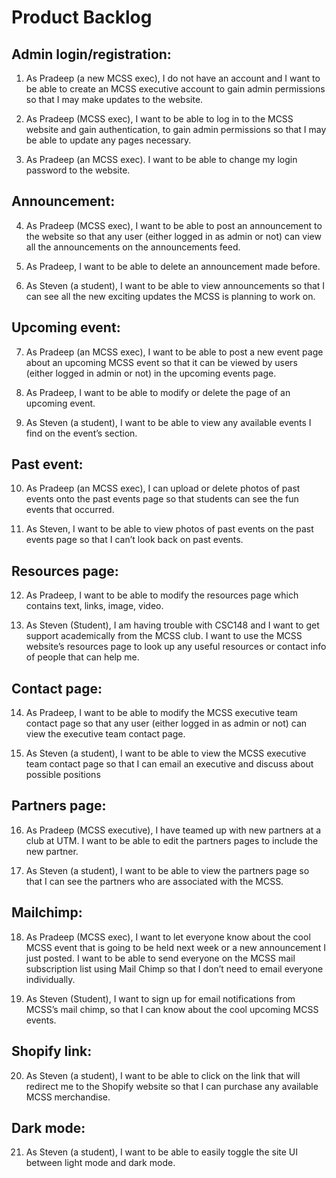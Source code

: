 # Product Backlog

## Admin login/registration:

1. As Pradeep (a new MCSS exec), I do not have an account and I want to be able to create an MCSS executive account to gain admin permissions so that I may make updates to the website.

2. As Pradeep (MCSS exec),  I want to be able to log in to the MCSS website and gain authentication, to gain admin permissions so that I may be able to update any pages necessary.

3. As Pradeep (an MCSS exec). I want to be able to change my login password to the website.

## Announcement:

4. As Pradeep (MCSS exec), I want to be able to post an announcement to the website so that any user (either logged in as admin or not) can view all the announcements on the announcements feed.

5. As Pradeep, I want to be able to delete an announcement made before.

6. As Steven (a student), I want to be able to view announcements so that I can see all the new exciting updates the MCSS is planning to work on.

## Upcoming event:

7. As Pradeep (an MCSS exec), I want to be able to post a new event page about an upcoming MCSS event so that it can be viewed by users (either logged in admin or not) in the upcoming events page. 

8. As Pradeep, I want to be able to modify or delete the page of an upcoming event.

9. As Steven (a student), I want to be able to view any available events I find on the event’s section.


## Past event:

10. As Pradeep (an MCSS exec), I can upload or delete photos of past events onto the past events page so that students can see the fun events that occurred.

11. As Steven, I want to be able to view photos of past events on the past events page so that I can’t look back on past events.

## Resources page:

12. As Pradeep, I want to be able to modify the resources page which contains text, links, image, video.

13. As Steven (Student), I am having trouble with CSC148 and I want to get support academically from the MCSS club. I want to use the MCSS website’s resources page to look up any useful resources or contact info of people that can help me.

## Contact page:

14. As Pradeep, I want to be able to modify the MCSS executive team contact page so that any user (either logged in as admin or not) can view the executive team contact page.

15. As Steven (a student), I want to be able to view the MCSS executive team contact page so that I can email an executive and discuss about possible positions

##  Partners page:

16. As Pradeep (MCSS executive), I have teamed up with new partners at a club at UTM. I want to be able to edit the partners pages to include the new partner.

17. As Steven (a student), I want to be able to view the partners page so that I can see the partners who are associated with the MCSS.



## Mailchimp:

18. As Pradeep (MCSS exec), I want to let everyone know about the cool MCSS event that is going to be held next week or a new announcement I just posted. I want to be able to send everyone on the MCSS mail subscription list using Mail Chimp so that I don’t need to email everyone individually.

19. As Steven (Student), I want to sign up for email notifications from MCSS’s mail chimp, so that I can know about the cool upcoming MCSS events.

## Shopify link:

20. As Steven (a student), I want to be able to click on the link that will redirect me to the Shopify website so that I can purchase any available MCSS merchandise. 

## Dark mode:

21. As Steven (a student), I want to be able to easily toggle the site UI  between light mode and dark mode.


